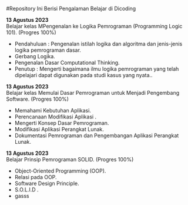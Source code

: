 #Repository Ini Berisi Pengalaman Belajar di Dicoding

**13 Agustus 2023**  
Belajar kelas MPengenalan ke Logika Pemrograman (Programming Logic 101). (Progres 100%)
  * Pendahuluan : Pengenalan istilah logika dan algoritma dan jenis-jenis logika pemrograman dasar.
  * Gerbang Logika.
  * Pengenalan Dasar Computational Thinking.
  * Penutup : Mengerti bagaimana ilmu logika pemrograman yang telah dipelajari dapat digunakan pada studi kasus yang nyata..

**13 Agustus 2023**  
Belajar kelas Memulai Dasar Pemrograman untuk Menjadi Pengembang Software. (Progres 100%)
  * Memahami Kebutuhan Aplikasi.
  * Perencanaan Modifikasi Aplikasi .
  * Mengerti Konsep Dasar Pemrograman.
  * Modifikasi Aplikasi Perangkat Lunak.
  * Dokumentasi Pemrograman dan Pengembangan Aplikasi Perangkat Lunak.


**13 Agustus 2023**  
Belajar Prinsip Pemrograman SOLID. (Progres 100%)
  * Object-Oriented Programming (OOP).
  * Relasi pada OOP. 
  * Software Design Principle. 
  * S.O.L.I.D .
  * gasss
